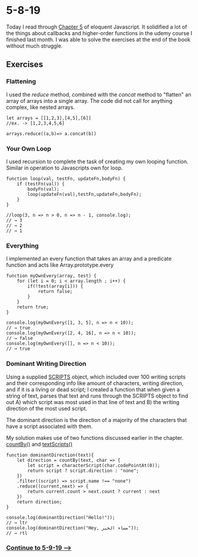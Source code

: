 # 5-8-19
Today I read through [Chapter 5](https://eloquentjavascript.net/05_higher_order.html) of eloquent Javascript. It solidified a lot of the things about callbacks and higher-order functions in the udemy course I finished last month. I was able to solve the exercises at the end of the book without much struggle.

## Exercises
### Flattening
I used the *reduce* method, combined with the *concat* method to "flatten" an array of arrays into a single array. The code did not call for anything complex, like nested arrays.

```
let arrays = [[1,2,3],[4,5],[6]]
//ex. -> [1,2,3,4,5,6]

arrays.reduce((a,b)=> a.concat(b))

```

### Your Own Loop
I used recursion to complete the task of creating my own looping function. Similar in operation to Javascripts own for loop.

```
function loop(val, testFn, updateFn,bodyFn) {
    if (testFn(val)) {
        bodyFn(val);
        loop(updateFn(val),testFn,updateFn,bodyFn);
    }
}

//loop(3, n => n > 0, n => n - 1, console.log);
// → 3
// → 2
// → 1
```

### Everything
I implemented an every function that takes an array and a predicate function and acts like Array.prototype.every

```
function myOwnEvery(array, test) {
    for (let i = 0; i < array.length ; i++) {
        if(!test(array[i])) {
            return false;
        }
    }
    return true;
}

console.log(myOwnEvery([1, 3, 5], n => n < 10));
// → true
console.log(myOwnEvery([2, 4, 16], n => n < 10));
// → false
console.log(myOwnEvery([], n => n < 10));
// → true
```

### Dominant Writing Direction
Using a supplied [SCRIPTS](https://eloquentjavascript.net/code/scripts.js) object, which included over 100 writing scripts and their corresponding info like amount of characters, writing direction, and if it is a living or dead script; I created a function that when given a string of text, parses that text and runs through the SCRIPTS object to find out A) which script was most used in that line of text and B) the writing direction of the most used script.

The dominant direction is the direction of a majority of the characters that have a script associated with them.

My solution makes use of two functions discussed earlier in the chapter. [countBy()](https://eloquentjavascript.net/05_higher_order.html#h_qYzPQMwIvv) and [textScripts()](https://eloquentjavascript.net/05_higher_order.html#p_T2D/Ix5YaM)

```
function dominantDirection(text){
    let direction = countBy(text, char => {
        let script = characterScript(char.codePointAt(0));
        return script ? script.direction : "none";
    })
    .filter((script) => script.name !== "none")
    .reduce((current,next) => {
        return current.count > next.count ? current : next
    })
    return direction;
}

console.log(dominantDirection("Hello!"));
// → ltr
console.log(dominantDirection("Hey, مساء الخير"));
// → rtl
```

### [Continue to 5-9-19 -->](https://github.com/jordanvidrine/coding-journey/blob/master/Daily%20Logs/05-09-19.md)
